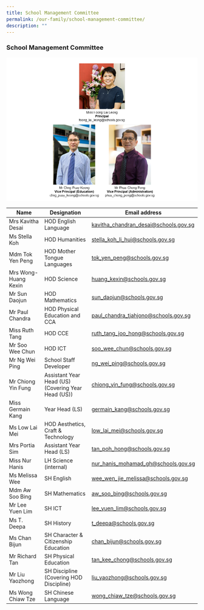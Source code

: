 ```yaml
---
title: School Management Committee
permalink: /our-family/school-management-committee/
description: ""
---
```

### School Management Committee

![](/images/SL.png)


| Name | Designation | Email address |
|---|---|---|
| Mrs Kavitha Desai | HOD English Language | kavitha_chandran_desai@schools.gov.sg |
| Ms Stella Koh | HOD Humanities | stella_koh_li_hui@schools.gov.sg |
| Mdm Tok Yen Peng | HOD Mother Tongue Languages | tok_yen_peng@schools.gov.sg |
| Mrs Wong-Huang Kexin | HOD Science | huang_kexin@schools.gov.sg |
| Mr Sun Daojun | HOD Mathematics | sun_daojun@schools.gov.sg   |
| Mr Paul Chandra | HOD Physical Education and CCA | paul_chandra_tjahjono@schools.gov.sg |
| Miss Ruth Tang  | HOD CCE |  ruth_tang_joo_hong@schools.gov.sg |
| Mr Soo Wee Chun | HOD ICT | soo_wee_chun@schools.gov.sg |
| Mr Ng Wei Ping | School Staff Developer  | ng_wei_ping@schools.gov.sg  |
| Mr Chiong Yin Fung | Assistant Year Head (US)<br>(Covering Year Head (US)) | chiong_yin_fung@schools.gov.sg  |
| Miss Germain Kang     | Year Head (LS) | germain_kang@schools.gov.sg |
| Ms Low Lai Mei   | HOD Aesthetics, Craft &amp; Technology | low_lai_mei@schools.gov.sg  || Miss Siti Rohani     | Assistant Year Head (US) (internal) | siti_rohani_hanim_selamat@schools.gov.sg |
| Mrs Portia Sim | Assistant Year Head (LS)  | tan_poh_hong@schools.gov.sg  |
| Miss Nur Hanis | LH Science (internal) | nur_hanis_mohamad_gh@schools.gov.sg  |
| Ms Melissa Wee | SH English  | wee_wen_jie_melissa@schools.gov.sg |
| Mdm Aw Soo Bing | SH Mathematics  | aw_soo_bing@schools.gov.sg |
| Mr Lee Yuen Lim | SH ICT | lee_yuen_lim@schools.gov.sg |
| Ms T. Deepa | SH History | t_deepa@schools.gov.sg |
| Ms Chan Bijun | SH Character &amp; Citizenship Education | chan_bijun@schools.gov.sg |
| Mr Richard Tan | SH Physical Education | tan_kee_chong@schools.gov.sg |
| Mr Liu Yaozhong | SH Discipline (Covering HOD Discipline) | liu_yaozhong@schools.gov.sg 
| Ms Wong Chiaw Tze  | SH Chinese Language  | wong_chiaw_tze@schools.gov.sg  |